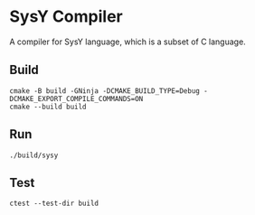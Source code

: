 # SysY Compiler
A compiler for SysY language, which is a subset of C language.

## Build
```
cmake -B build -GNinja -DCMAKE_BUILD_TYPE=Debug -DCMAKE_EXPORT_COMPILE_COMMANDS=ON
cmake --build build
```

## Run
```
./build/sysy
```

## Test
```
ctest --test-dir build
```